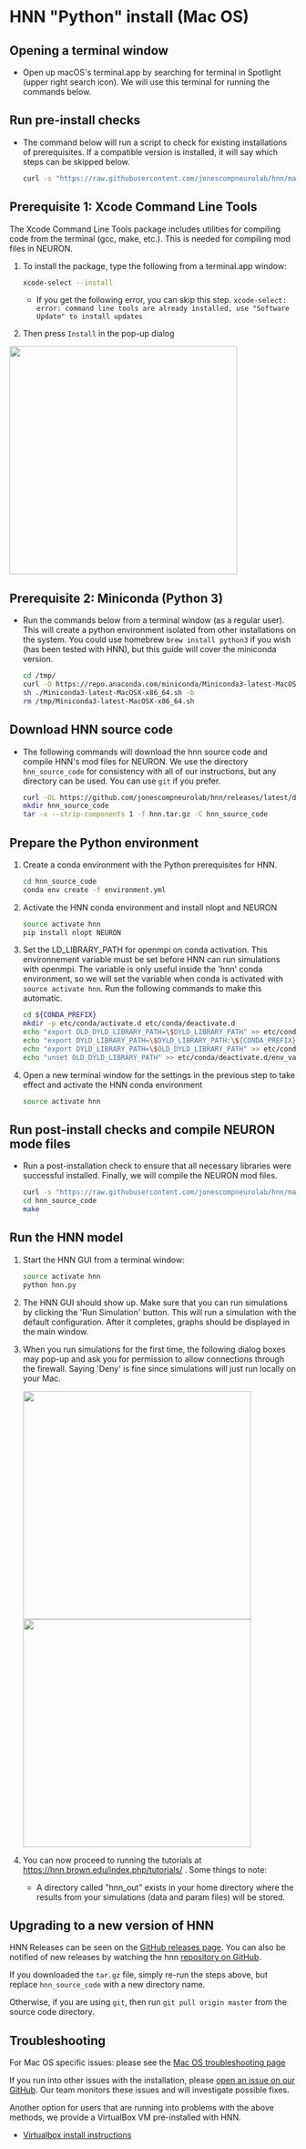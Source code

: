 # HNN "Python" install (Mac OS)

## Opening a terminal window

- Open up macOS's terminal.app by searching for terminal in Spotlight (upper right search icon). We will use this terminal for running the commands below.

## Run pre-install checks

- The command below will run a script to check for existing installations of prerequisites. If a compatible version is installed, it will say which steps can be skipped below.

    ```bash
    curl -s "https://raw.githubusercontent.com/jonescompneurolab/hnn/master/installer/mac/check-pre.sh" | bash
    ```

## Prerequisite 1: Xcode Command Line Tools

The Xcode Command Line Tools package includes utilities for compiling code from the terminal (gcc, make, etc.). This is needed for compiling mod files in NEURON.

1. To install the package, type the following from a terminal.app window:

    ```bash
    xcode-select --install
    ```

     - If you get the following error, you can skip this step.
      `xcode-select: error: command line tools are already installed, use "Software Update" to install updates`

2. Then press `Install` in the pop-up dialog

  <img src="install_pngs/xcode_tools.png" width="400" />

## Prerequisite 2: Miniconda (Python 3)

- Run the commands below from a terminal window (as a regular user). This will create a python environment isolated from other installations on the system. You could use homebrew `brew install python3` if you wish (has been tested with HNN), but this guide will cover the miniconda version.

    ```bash
    cd /tmp/
    curl -O https://repo.anaconda.com/miniconda/Miniconda3-latest-MacOSX-x86_64.sh
    sh ./Miniconda3-latest-MacOSX-x86_64.sh -b
    rm /tmp/Miniconda3-latest-MacOSX-x86_64.sh
    ```

## Download HNN source code

- The following commands will download the hnn source code and compile HNN's mod files for NEURON. We use the directory `hnn_source_code` for consistency with all of our instructions, but any directory can be used. You can use `git` if you prefer.

    ```bash
    curl -OL https://github.com/jonescompneurolab/hnn/releases/latest/download/hnn.tar.gz
    mkdir hnn_source_code
    tar -x --strip-components 1 -f hnn.tar.gz -C hnn_source_code
    ```

## Prepare the Python environment

1. Create a conda environment with the Python prerequisites for HNN.

    ```bash
    cd hnn_source_code
    conda env create -f environment.yml
    ```

2. Activate the HNN conda environment and install nlopt and NEURON

    ```bash
    source activate hnn
    pip install nlopt NEURON
    ```

3. Set the LD_LIBRARY_PATH for openmpi on conda activation. This environnement variable must be set before HNN can run simulations with openmpi. The variable is only useful inside the 'hnn' conda environment, so we will set the variable when conda is activated with `source activate hnn`. Run the following commands to make this automatic.

    ```bash
    cd ${CONDA_PREFIX}
    mkdir -p etc/conda/activate.d etc/conda/deactivate.d
    echo "export OLD_DYLD_LIBRARY_PATH=\$DYLD_LIBRARY_PATH" >> etc/conda/activate.d/env_vars.sh
    echo "export DYLD_LIBRARY_PATH=\$DYLD_LIBRARY_PATH:\${CONDA_PREFIX}/lib" >> etc/conda/activate.d/env_vars.sh
    echo "export DYLD_LIBRARY_PATH=\$OLD_DYLD_LIBRARY_PATH" >> etc/conda/deactivate.d/env_vars.sh
    echo "unset OLD_DYLD_LIBRARY_PATH" >> etc/conda/deactivate.d/env_vars.sh
    ```

4. Open a new terminal window for the settings in the previous step to take effect and activate the HNN conda environment

    ```bash
    source activate hnn
    ```

## Run post-install checks and compile NEURON mode files

- Run a post-installation check to ensure that all necessary libraries were 
  successful installed. Finally, we will compile the NEURON mod files.

    ```bash
    curl -s "https://raw.githubusercontent.com/jonescompneurolab/hnn/master/installer/mac/check-post.sh" | bash
    cd hnn_source_code
    make
    ```

## Run the HNN model

1. Start the HNN GUI from a terminal window:

    ```bash
    source activate hnn
    python hnn.py
    ```

2. The HNN GUI should show up. Make sure that you can run simulations by clicking the 'Run Simulation' button. This will run a simulation with the default configuration. After it completes, graphs should be displayed in the main window.

3. When you run simulations for the first time, the following dialog boxes may pop-up and ask you for permission to allow connections through the firewall. Saying 'Deny' is fine since simulations will just run locally on your Mac.

    <img src="install_pngs/nrniv_firewall.png" width="400" />

    <img src="install_pngs/orterun_firewall.png" width="400" />

4. You can now proceed to running the tutorials at https://hnn.brown.edu/index.php/tutorials/ . Some things to note:
    - A directory called "hnn_out" exists in your home directory where the results from your simulations (data and param files) will be stored.

## Upgrading to a new version of HNN

HNN Releases can be seen on the [GitHub releases page](https://github.com/jonescompneurolab/hnn/releases/). You can also be notified of new releases by watching the hnn [repository on GitHub](https://github.com/jonescompneurolab/hnn/).

If you downloaded the `tar.gz` file, simply re-run the steps above, but replace `hnn_source_code` with a new directory name.

Otherwise, if you are using `git`, then run `git pull origin master` from the source code directory.

## Troubleshooting

For Mac OS specific issues: please see the [Mac OS troubleshooting page](troubleshooting.md)

If you run into other issues with the installation, please [open an issue on our GitHub](https://github.com/jonescompneurolab/hnn/issues). Our team monitors these issues and will investigate possible fixes.

Another option for users that are running into problems with the above methods, we provide a VirtualBox VM pre-installed with HNN.

- [Virtualbox install instructions](../virtualbox/README.md)
